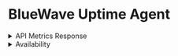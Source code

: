 # BlueWave Uptime Agent

<details>
<summary>API Metrics Response</summary>

<details>
<summary>CPU Response</summary>

```jsonc
"cpu": {
    "physical_core": integer, // Physical cores
    "logical_core":  integer, // Logical cores aka Threads
    "frequency":     integer, // Frequency in mHz
    "temperature":   null,    // WIP
    "free_percent":  null,    // WIP
    "usage_percent": null     // WIP
}
```

</details>

<details>
<summary>Memory Response</summary>

```jsonc
"memory": {
    "total_bytes":   integer, // Total space in bytes
    "available":     integer, // WIP
    "used":          integer, // WIP
    "usage_percent": float    // WIP
}
```

</details>

<details>
<summary>Disk Response</summary>

```jsonc
"disk":{
    "read_speed_bytes":  integer, // WIP
    "write_speed_bytes": integer, // WIP
    "total_bytes":       integer, // Total space of "/" in bytes
    "free_bytes":        integer, // WIP
    "usage_percent":     float    // WIP
}
```

</details>

<details>
<summary>Host Response</summary>

```jsonc
"host":{
    "os":             string, // linux, darwin, windows
    "platform":       string, // arch, debian, suse...
    "kernel_version": string, // 6.10.10, 6.0.0, 6.10.0-zen...
}
```

</details>

</details>

<details>
<summary>Availability</summary>

| CPU                 | GNU/Linux | Windows | MacOS     |
| --------------------|-----------|---------|-----------|
| Physical Core Count | ✅        | -       | -         |
| Logical Core Count  | ✅        | -       | -         |
| Frequency           | ✅        | -       | -         |
| Temperature         | -         | -       | -         |
| Free Percent        | -         | -       | -         |
| Usage Percent       | -         | -       | -         |

| Memory          | GNU/Linux | Windows | MacOS     |
| ----------------|-----------|---------|-----------|
| Total Bytes     | ✅        | -       | -         |
| Available Bytes | -         | -       | -         |
| Used Bytes      | -         | -       | -         |
| Usage Percent   | -         | -       | -         |

| Disk          | GNU/Linux | Windows | MacOS     |
| --------------|-----------|---------|-----------|
| Total Bytes   | -         | -       | -         |
| Free Bytes    | -         | -       | -         |
| Usage Percent | -         | -       | -         |

| Host           | GNU/Linux | Windows | MacOS     |
| ---------------|-----------|---------|-----------|
| OS             | ✅        | -       | -         |
| Platform       | ✅        | -       | -         |
| Kernel Version | ✅        | -       | -         |

</details>
